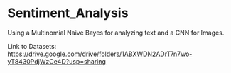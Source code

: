 # Sentiment_Analysis
Using a Multinomial Naive Bayes for analyzing text and a CNN for Images.

Link to Datasets: https://drive.google.com/drive/folders/1ABXWDN2ADrT7n7wo-yT8430PdjWzCe4D?usp=sharing
